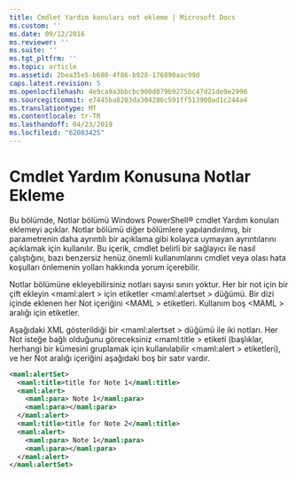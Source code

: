 ```yaml
---
title: Cmdlet Yardım konuları not ekleme | Microsoft Docs
ms.custom: ''
ms.date: 09/12/2016
ms.reviewer: ''
ms.suite: ''
ms.tgt_pltfrm: ''
ms.topic: article
ms.assetid: 2bea35e5-b680-4f86-b928-176890aac99d
caps.latest.revision: 5
ms.openlocfilehash: 4e9ca9a3bbcbc900d079b9275bc47d21de9e2996
ms.sourcegitcommit: e7445ba8203da304286c591ff513900ad1c244a4
ms.translationtype: MT
ms.contentlocale: tr-TR
ms.lasthandoff: 04/23/2019
ms.locfileid: "62083425"
---
```

# <a name="how-to-add-notes-to-a-cmdlet-help-topic"></a>Cmdlet Yardım Konusuna Notlar Ekleme

Bu bölümde, Notlar bölümü Windows PowerShell® cmdlet Yardım konuları eklemeyi açıklar. Notlar bölümü diğer bölümlere yapılandırılmış, bir parametrenin daha ayrıntılı bir açıklama gibi kolayca uymayan ayrıntılarını açıklamak için kullanılır. Bu içerik, cmdlet belirli bir sağlayıcı ile nasıl çalıştığını, bazı benzersiz henüz önemli kullanımlarını cmdlet veya olası hata koşulları önlemenin yolları hakkında yorum içerebilir.

Notlar bölümüne ekleyebilirsiniz notları sayısı sınırı yoktur. Her bir not için bir çift ekleyin \<maml:alert > için etiketler \<maml:alertset > düğümü. Bir dizi içinde eklenen her Not içeriğini \<MAML > etiketleri. Kullanım boş \<MAML > aralığı için etiketler.

Aşağıdaki XML gösterildiği bir \<maml:alertset > düğümü ile iki notları. Her Not isteğe bağlı olduğunu göreceksiniz \<maml:title > etiketi (başlıklar, herhangi bir kümesini gruplamak için kullanılabilir \<maml:alert > etiketleri), ve her Not aralığı içeriğini aşağıdaki boş bir satır vardır.

```xml
<maml:alertSet>
  <maml:title>title for Note 1</maml:title>
  <maml:alert>
    <maml:para> Note 1</maml:para>
    <maml:para></maml:para>
  </maml:alert>
  <maml:title>title for Note 2</maml:title>
  <maml:alert>
    <maml:para> Note 1</maml:para>
    <maml:para></maml:para>
  </maml:alert>
</maml:alertSet>
```



